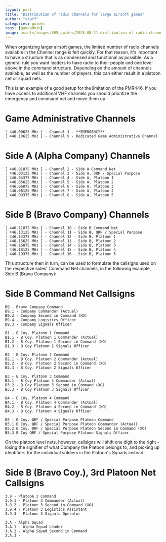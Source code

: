 ```yaml
---
layout: post
title: "Distribution of radio channels for large airsoft games"
author: "staff"
categories: guides
tags: [gameadmin]
image: assets/images/005_guides/2028-08-21-distribution-of-radio-channels-for-large-games/channeldistribution.png
---
```


When organizing larger airsoft games, the limited number of radio channels available in the Channel range is felt quickly.
For that reason, it's important to have a structure that is as condensed and functional as possible.
As a general rule you want leaders to have radio to their people and one level above in the command structure. Depending on the amount of channels available, as well as the number of players, this can either result in a platoon net or squad nets.

This is an example of a good setup for the limitation of the PMR446.
If you have access to additional VHF channels you should prioritize the emergency and command net and move them up. 


# Game Administrative Channels #


```
[ 446.00625 MHz ] - Channel 1 - **EMERGENCY** 
[ 446.10625 MHz ] - Channel 9 - Dedicated Game Administrative Channel
```

# Side A (Alpha Company) Channels #

```
[ 446.01875 MHz ] - Channel 2 - Side A Command Net
[ 446.03125 MHz ] - Channel 3 - Side A, QRF / Special Purpose
[ 446.04375 MHz ] - Channel 4 - Side A, Platoon 1
[ 446.05625 MHz ] - Channel 5 - Side A, Platoon 2
[ 446.06875 MHz ] - Channel 6 - Side A, Platoon 3
[ 446.08125 MHz ] - Channel 7 - Side A, Platoon 4
[ 446.09375 MHz ] - Channel 8 - Side A, Platoon 5
```

# Side B (Bravo Company) Channels #

```
[ 446.11875 MHz ] - Channel 10 - Side B Command Net
[ 446.13125 MHz ] - Channel 11 - Side B, QRF / Special Purpose
[ 446.14375 MHz ] - Channel 12 - Side B, Platoon 1
[ 446.15625 MHz ] - Channel 13 - Side B, Platoon 2
[ 446.16875 MHz ] - Channel 14 - Side B, Platoon 3
[ 446.18125 MHz ] - Channel 15 - Side B, Platoon 4
[ 446.19375 MHz ] - Channel 16 - Side B, Platoon 5
```


This structure then in turn, can be used to formulate the callsigns used on the respective sides' Command Net channels, in the following example, Side B (Bravo Company): 



# Side B Command Net Callsigns #

```
B9 - Bravo Company Command
B9.1 - Company Commander (Actual)
B9.2 - Company Second in Command (XO)
B9.4 - Company Logistics Officer
B9.3 - Company Signals Officer

B1 - B Coy. Platoon 1 Command
B1.1 - B Coy. Platoon 1 Commander (Actual)
B1.2 - B Coy. Platoon 1 Second in Command (XO)
B1.3 - B.Coy Platoon 1 Signals Officer

B2 - B Coy. Platoon 2 Command
B2.1 - B Coy. Platoon 2 Commander (Actual)
B2.2 - B Coy. Platoon 2 Second in Command (XO)
B2.3 - B Coy. Platoon 2 Signals Officer

B3 - B Coy. Platoon 3 Command
B3.1 - B Coy Platoon 3 Commander (Actual)
B3.2 - B Coy Platoon 3 Second in Command (XO)
B3.3 - B Coy Platoon 3 Signals Officer

B4 - B Coy. Platoon 4 Command
B4.1 - B Coy. Platoon 4 Commander (Actual)
B4.2 - B Coy. Platoon 4 Second in Command (XO)
B4.3 - B Coy. Platoon 4 Signals Officer

B5 - B Coy. QRF / Special Purpose Platoon Command
B5.1 B Coy. QRF / Special Purpose Platoon Commander (Actual)
B5.2 B Coy. QRF / Special Purpose Platoon Second in Command (XO)
B5.3 B Coy QRF / Special Purpose Platoon Signals Officer
```

On the platoon level nets, however, callsigns will shift one digit to the right - losing the signifier of what Company the Platoon belongs to, and picking up identifiers for the individual soldiers in the Platoon's Squads instead: 


# Side B (Bravo Coy.), 3rd Platoon Net Callsigns #

```
3.9 - Platoon 3 Command
3.9.1 - Platoon 3 Commander (Actual)
3.9.2 - Platoon 3 Second in Command (XO)
3.9.4 - Platoon 3 Logistics Assistant
3.9.3 - Platoon 3 Signals Operator

3.A - Alpha Squad
3.A.1 - Alpha Squad Leader
3.A.2 - Alpha Squad Second in Command
3.A.3 - 
```
